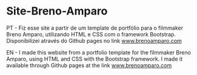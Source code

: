 # Site-Breno-Amparo
PT -
Fiz esse site a partir de um template de portfólio para o filmmaker Breno Amparo, utilizando HTML e CSS com o framework Bootstrap. Disponibilizei através do Github pages no link www.brenoamparo.com

EN -
I made this website from a portfolio template for the filmmaker Breno Amparo, using HTML and CSS with the Bootstrap framework. I made it available through Github pages at the link www.brenoamparo.com
